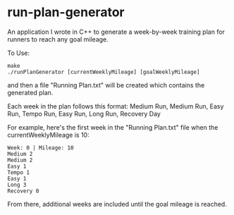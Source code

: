 # run-plan-generator
An application I wrote in C++ to generate a week-by-week training plan for runners to reach any goal mileage.

To Use:

    make
    ./runPlanGenerator [currentWeeklyMileage] [goalWeeklyMileage]

and then a file "Running Plan.txt" will be created which contains the generated plan.


Each week in the plan follows this format: Medium Run, Medium Run, Easy Run, Tempo Run, Easy Run, Long Run, Recovery Day

For example, here's the first week in the "Running Plan.txt" file when the currentWeeklyMileage is 10:
    
    Week: 0 | Mileage: 10
    Medium 2
    Medium 2
    Easy 1
    Tempo 1
    Easy 1
    Long 3
    Recovery 0

From there, additional weeks are included until the goal mileage is reached.